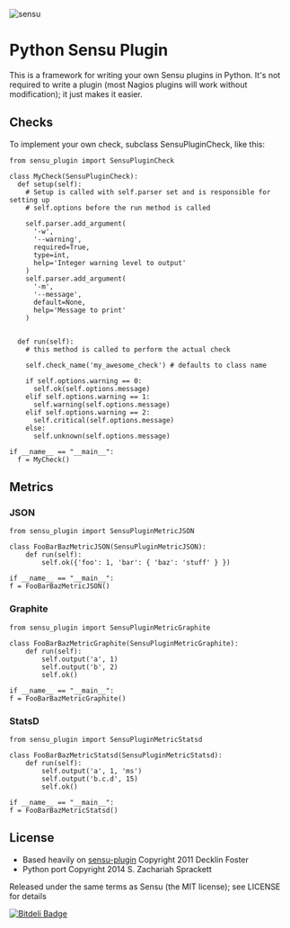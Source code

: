 ![sensu](https://raw.github.com/sensu/sensu/master/sensu-logo.png)

# Python Sensu Plugin

This is a framework for writing your own Sensu plugins in Python.
It's not required to write a plugin (most Nagios plugins will work
without modification); it just makes it easier.

## Checks

To implement your own check, subclass SensuPluginCheck, like
this:

    from sensu_plugin import SensuPluginCheck

    class MyCheck(SensuPluginCheck):
      def setup(self):
        # Setup is called with self.parser set and is responsible for setting up
        # self.options before the run method is called

        self.parser.add_argument(
          '-w',
          '--warning',
          required=True,
          type=int,
          help='Integer warning level to output'
        )
        self.parser.add_argument(
          '-m',
          '--message',
          default=None,
          help='Message to print'
        )


      def run(self):
        # this method is called to perform the actual check

        self.check_name('my_awesome_check') # defaults to class name

        if self.options.warning == 0:
          self.ok(self.options.message)
        elif self.options.warning == 1:
          self.warning(self.options.message)
        elif self.options.warning == 2:
          self.critical(self.options.message)
        else:
          self.unknown(self.options.message)

    if __name__ == "__main__":
      f = MyCheck()

## Metrics

### JSON

    from sensu_plugin import SensuPluginMetricJSON

    class FooBarBazMetricJSON(SensuPluginMetricJSON):
        def run(self):
            self.ok({'foo': 1, 'bar': { 'baz': 'stuff' } })

    if __name__ == "__main__":
    f = FooBarBazMetricJSON()

### Graphite

    from sensu_plugin import SensuPluginMetricGraphite

    class FooBarBazMetricGraphite(SensuPluginMetricGraphite):
        def run(self):
            self.output('a', 1)
            self.output('b', 2)
            self.ok()

    if __name__ == "__main__":
    f = FooBarBazMetricGraphite()

### StatsD

    from sensu_plugin import SensuPluginMetricStatsd

    class FooBarBazMetricStatsd(SensuPluginMetricStatsd):
        def run(self):
            self.output('a', 1, 'ms')
            self.output('b.c.d', 15)
            self.ok()

    if __name__ == "__main__":
    f = FooBarBazMetricStatsd()

## License

* Based heavily on [sensu-plugin](https://github.com/sensu/sensu-plugin) Copyright 2011 Decklin Foster
* Python port Copyright 2014 S. Zachariah Sprackett

Released under the same terms as Sensu (the MIT license); see LICENSE
for details

[![Bitdeli Badge](https://d2weczhvl823v0.cloudfront.net/zsprackett/python_sensu_plugin/trend.png)](https://bitdeli.com/free "Bitdeli Badge")
